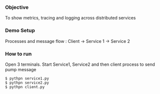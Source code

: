 ### Objective

To show metrics, tracing and logging across distributed services

### Demo Setup

Processes and message flow : Client -> Service 1 -> Service 2

### How to run

Open 3 terminals. Start Service1, Service2 and then client process to send pump message
```
$ pythpn service1.py
$ pythpn service2.py
$ pythpn client.py
```
